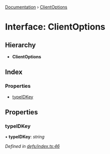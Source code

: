 [Documentation](../README.md) › [ClientOptions](clientoptions.md)

# Interface: ClientOptions

## Hierarchy

* **ClientOptions**

## Index

### Properties

* [typeIDKey](clientoptions.md#typeidkey)

## Properties

###  typeIDKey

• **typeIDKey**: *string*

*Defined in [defs/index.ts:46](https://github.com/badbatch/graphql-box/blob/313a3bd/packages/cache-manager/src/defs/index.ts#L46)*
